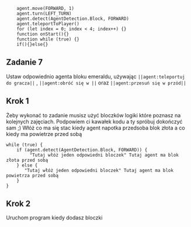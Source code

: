 ```blocks
    agent.move(FORWARD, 1)
    agent.turn(LEFT_TURN)
    agent.detect(AgentDetection.Block, FORWARD)
    agent.teleportToPlayer()
    for (let index = 0; index < 4; index++) {}
    function onStart(){}
    function while (true) {}
    if(){}else{}
```
## Zadanie 7
Ustaw odpowiednio agenta bloku emeraldu, używając ``||agent:teleportuj do gracza||`` ,
``||agent:obróć się w ||`` oraz  ``||agent:przesuń się w przód||``

## Krok 1
Żeby wykonać to zadanie musisz użyć bloczków logiki które poznasz na kolejnych 
zajęciach. Podpowiem ci kawałek kodu a ty spróbuj dokończyć sam ;)
Włóż co ma się stac kiedy agent napotka przedsoba blok złota a co kiedy ma powietrze przed sobą 
```blocks
while (true) {
    if (agent.detect(AgentDetection.Block, FORWARD)) {
         "Tutaj włóż jeden odpowiedni bloczek" Tutaj agent ma blok złota przed sobą
    } else {
       "Tutaj włóż jeden odpowiedni bloczek" Tutaj agent ma blok powietrza przed sobą
    }
}

```
## Krok 2
Uruchom program kiedy dodasz bloczki
